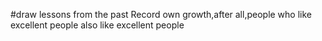 #draw lessons from the past 
Record own growth,after all,people who like excellent people also like excellent people
